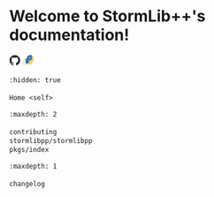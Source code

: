 # Welcome to StormLib++'s documentation!

<a href="https://github.com/gormaniac/stormlibpp" title="Github Project"><img src="_static/github-logo.png" width="20" height="20"></a>
<a href="https://pypi.org/project/stormlibpp/" title="PyPi Page"><img src="_static/pypi-logo.png" width="20" height="20"></a>

```{toctree}
:hidden: true

Home <self>
```

```{toctree}
:maxdepth: 2

contributing
stormlibpp/stormlibpp
pkgs/index
```

```{toctree}
:maxdepth: 1

changelog
```
